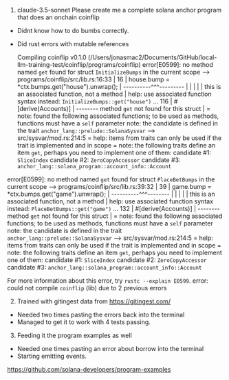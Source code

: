 

1. claude-3.5-sonnet 
Please create me a complete solana anchor program that does an onchain coinflip

- Didnt know how to do bumbs correctly. 
- Did rust errors with mutable references 

   Compiling coinflip v0.1.0 (/Users/jonasmac2/Documents/GitHub/local-llm-training-test/coinflip/programs/coinflip)
error[E0599]: no method named `get` found for struct `InitializeBumps` in the current scope
   --> programs/coinflip/src/lib.rs:16:33
    |
16  |         house.bump = *ctx.bumps.get("house").unwrap();
    |                       ----------^^^---------
    |                       |         |
    |                       |         this is an associated function, not a method
    |                       help: use associated function syntax instead: `InitializeBumps::get("house")`
...
116 | #[derive(Accounts)]
    |          -------- method `get` not found for this struct
    |
    = note: found the following associated functions; to be used as methods, functions must have a `self` parameter
note: the candidate is defined in the trait `anchor_lang::prelude::SolanaSysvar`
   --> src/sysvar/mod.rs:214:5
    = help: items from traits can only be used if the trait is implemented and in scope
    = note: the following traits define an item `get`, perhaps you need to implement one of them:
            candidate #1: `SliceIndex`
            candidate #2: `ZeroCopyAccessor`
            candidate #3: `anchor_lang::solana_program::account_info::Account`

error[E0599]: no method named `get` found for struct `PlaceBetBumps` in the current scope
   --> programs/coinflip/src/lib.rs:39:32
    |
39  |         game.bump = *ctx.bumps.get("game").unwrap();
    |                      ----------^^^--------
    |                      |         |
    |                      |         this is an associated function, not a method
    |                      help: use associated function syntax instead: `PlaceBetBumps::get("game")`
...
132 | #[derive(Accounts)]
    |          -------- method `get` not found for this struct
    |
    = note: found the following associated functions; to be used as methods, functions must have a `self` parameter
note: the candidate is defined in the trait `anchor_lang::prelude::SolanaSysvar`
   --> src/sysvar/mod.rs:214:5
    = help: items from traits can only be used if the trait is implemented and in scope
    = note: the following traits define an item `get`, perhaps you need to implement one of them:
            candidate #1: `SliceIndex`
            candidate #2: `ZeroCopyAccessor`
            candidate #3: `anchor_lang::solana_program::account_info::Account`

For more information about this error, try `rustc --explain E0599`.
error: could not compile `coinflip` (lib) due to 2 previous errors

2. Trained with gitingest data from https://gitingest.com/ 

- Needed two times pasting the errors back into the terminal
- Managed to get it to work with 4 tests passing. 


3. Feeding it the program examples as well 

- Needed one times pasting an error about borrow into the terminal 
- Starting emitting events. 

https://github.com/solana-developers/program-examples